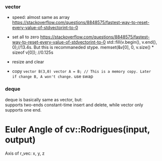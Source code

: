 

### vector

* speed:
almost same as array
https://stackoverflow.com/questions/8848575/fastest-way-to-reset-every-value-of-stdvectorint-to-0

* set all to zero
https://stackoverflow.com/questions/8848575/fastest-way-to-reset-every-value-of-stdvectorint-to-0
std::fill(v.begin(), v.end(), 0);//13.4s. But this is recommaneded stype.
memset(&v[0], 0, v.size() * sizeof v[0]); //0.125s

* resize and clear

* copy
` vector B(3,0)
vector A = B; // This is a memory copy. Later if change B, A won't change.
` use swap

### deque
deque is basically same as vector, but:  
supports two-ends constant-time insert and delete, while vector only supports one end.


# Euler Angle of cv::Rodrigues(input, output)
Axis of r_vec: x, y, z
